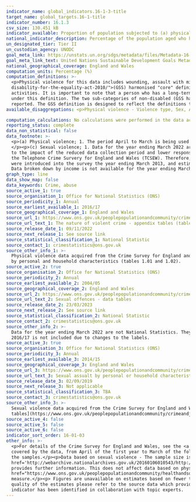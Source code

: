 ```yaml
---
indicator_name: global_indicators.16-1-3-title
target_name: global_targets.16-1-title
indicator_number: 16.1.3
csv_size: 130.451 kB
indicator_available: Proportion of population subjected to (a) physical violence and (c) sexual violence in the previous 12 months
national_indicator_description: Percentage of the population aged who have experienced physical violence and/or sexual violence in the last 12 months. 
un_designated_tier: Tier II
un_custodian_agency: UNODC
goal_meta_link: https://unstats.un.org/sdgs/metadata/files/Metadata-16-01-03.pdf
goal_meta_link_text: United Nations Sustainable Development Goals Metadata (PDF 217 KB)
national_geographical_coverage: England and Wales
computation_units: Percentage (%)
computation_definitions: >-
  <p>Physical violence for this data includes wounding, assault with minor injury and assault without injury. Sexual violence for this data refers to any sexual violence, including attempts. </p><p>Disability Status - The <a href="https://gss.civilservice.gov.uk/policy-store/measuring-
  disability-for-the-equality-act-2010/">(GSS) harmonised "core" definition</a> identifies a person as disabled if they have a physical or mental health condition or illness that has lasted or is expected to last 12 months or more. It must reduce their ability to carry-out day-to-day
  activities. It is important to note that a person who has a long-term illness that does not reduce their ability to carry-out day-to-day activities is not disabled under the definition. The 'long-term health condition' category therefore includes both disabled and non-disabled people
  under this definition. The two sub-categories of non-disabled (GSS harmonised) are 'long-term health conditin - does not limit activities' and 'no long-term health condition'. The GSS harmonised questions are asked of the respondent in the survey, meaning that disability status is self-
  reported. The GSS definition is designed to reflect the definitions that appear in legal terms in the Disability Discrimination Act 1995 (DDA) for Northern Ireland and the 2010 Equality Act for Great Britain.</p>
available_disaggregations: <p>Physical violence - Violence type, Sex, Age, Ethnicity, Household income, Highest Qualification, Urban/Rural, Region, Disability status, Country of birth and Sexual orientation.</p><p>Sexual Violence - Violence type, Sex, Age, Ethnicity, Household income, Highest Qualification, Region, Disability status and Country of birth. These disaggregations are also available by sex, with ‘Highest qualification’ only available by sex and not as a headline disaggregation (all persons).</p>

computation_calculations: No calculations were performed in the data acquisition of this indicator as appropriate data was readily available in the final format specified by this indicator.
reporting_status: complete
data_non_statistical: false
data_footnote: >-
  <p>(a) Physical violence; 1. The period April to March is being used to report annual data. 2. Data broken down by income is not available for the year ending March 2019 as this data was not collected in the survey. 3. Please note the y axis does not go to 100% for ease of visualisation.
  </p><p>(c) Sexual violence; 1. Data for the year ending March 2022 are not National Statistics. They are based on six months of data collection from the face-to-face Crime Survey for England and Wales between October 2021 and March 2022. Caution should be taken when using these data due
  to the impact of the reduced data collection period and lower response rates on the quality of the estimates. Other data points represent financial years, April to March. 2. Concerns around confidentiality and respondent safeguarding led to domestic abuse questions being excluded from
  the Telephone Crime Survery for England and Wales (TCSEW). Therefore, there is no data available for the year ending March 2021. 3. From October 2021 the upper age limit for the self-completion module was increased to ask all respondents aged 16 and over. 4. New sexual violence questions
  were introduced into the survey the year ending March 2013, and estimates from this year onwards are calculated using these new questions. Estimates for earlier years are calculated from the original questions with an adjustment applied to make them comparable to the new questions. 5.
  Data broken down by income is not available for the year ending March 2019 as this data was not collected in the survey. 6. Please note the y axis does not go to 100% for ease of visualisation.
graph_type: line
data_show_map: false
data_keywords: Crime, abuse
source_active_1: true
source_organisation_1: Office for National Statistics (ONS)
source_periodicity_1: Annual
source_earliest_available_1: 2016/17
source_geographical_coverage_1: England and Wales
source_url_1: https://www.ons.gov.uk/peoplepopulationandcommunity/crimeandjustice/datasets/thenatureofviolentcrimeappendixtables
source_url_text_1: The nature of violent crime - appendix tables (tables 1 and 2).
source_release_date_1: 09/11/2022
source_next_release_1: See source link
source_statistical_classification_1: National Statistic
source_contact_1: crimestatistics@ons.gov.uk
source_other_info_1: >-
  Physical violence data acquired from the Crime Survey for England and Wales. See the [nature of violent crime - appendix tables](https://www.ons.gov.uk/peoplepopulationandcommunity/crimeandjustice/datasets/appendixtablesfocusonviolentcrimeandsexualoffences) for 2014/15 and 2015/16 data
  by personal and household characteristics (tables 1.01 and 1.02).
source_active_2: true
source_organisation_2: Office for National Statistics (ONS)
source_periodicity_2: Annual  
source_earliest_available_2: 2004/05
source_geographical_coverage_2: England and Wales
source_url_2: https://www.ons.gov.uk/peoplepopulationandcommunity/crimeandjustice/datasets/sexualoffencesprevalenceandvictimcharacteristicsenglandandwales
source_url_text_2: Sexual offences - data tables
source_release_date_2: 23/03/2023
source_next_release_2: See source link
source_statistical_classification_2: National Statistic
source_contact_2: crimestatistics@ons.gov.uk
source_other_info_2: >-
  Data for the year ending March 2022 are not National Statistics. They are based on six months of data collection from the face-to-face Crime Survey for England and Wales between October 2021 and March 2022. Detailed disaggregations are also collected every 3 years. Disability data for
  2016/17 is not included due to changes to the labels.
source_active_3: true
source_organisation_3: Office for National Statistics (ONS)
source_periodicity_3: Annual
source_earliest_available_3: 2014/15
source_geographical_coverage_3: England and Wales
source_url_3: https://www.ons.gov.uk/peoplepopulationandcommunity/crimeandjustice/adhocs/10458percentageofadultsaged16to59whowerevictimsofsexualassaultincludingattemptsinthelastyearbyselectedpersonalorhouseholdcharacteristicsandsexyearendingmarch2018csew
source_url_text_3: Sexual assualt by personal or household characteristics, year ending March 2018
source_release_date_3: 02/09/2019
source_next_release_3: Not applicable 
source_statistical_classification_3: TBA
source_contact_3: crimestatistics@ons.gov.uk
source_other_info_3: >-
  Sexual violence data acquired from the Crime Survey for England and Wales. See the [Sexual offences appendix table](https://www.ons.gov.uk/peoplepopulationandcommunity/crimeandjustice/datasets/sexualoffencesappendixtables) for 2016/17 data, and [Sexual offences - appendix
  tables](https://www.ons.gov.uk/peoplepopulationandcommunity/crimeandjustice/datasets/appendixtablesfocusonviolentcrimeandsexualoffences) for 2014/15 and 2015/16 data by personal and household characteristics.
source_active_4: false
source_active_5: false
source_active_6: false
indicator_sort_order: 16-01-03
other_info: >-
  <p>For details of the Crime Survey for England and Wales, see the <a href='https://www.ons.gov.uk/peoplepopulationandcommunity/crimeandjustice/methodologies/crimeandjusticemethodology'>user guide to crime statistics for England and Wales.</a></p><p>The year format refers to the two years
  covered by the data, from April of the first year to March of the following year. For example, 2018/19 covers the period of April 2018 to March 2019.</p><p>For further information on the quality of the estimates please refer to the source data which provides the unweighted base sizes of
  the samples.</p><p>Data based on sexual violence - The sample size is lower between 2010/11 and 2012/13, and between 2017/18 and 2018/19 due to use of a split-sample experiment in these years. The methodological note titled <a
  href='http://webarchive.nationalarchives.gov.uk/20160106010543/http:/www.ons.gov.uk/ons/guide-method/method-quality/specific/crime-statistics-methodology/methodological-notes/split-sample-for-intimate-personal-violence-2013-14.pdf'>Split sample for intimate personal violence 2013-14</a>
  provides further information. This does not affect data based on physical violence.</p><p>The Washington Group on Disability Statistics are often used to provide a cross-nationally comparable population-based measures of disability. Please see the article <a
  href="https://www.ons.gov.uk/peoplepopulationandcommunity/healthandsocialcare/disability/articles/measuringdisabilitycomparingapproaches/2019-08-06">Measuring disability - comparing approaches</a> for a comparison between the GSS Harmonised measure (used here) and the Washington Group
  measure.</p><p> Figures are unavailable on estimates based on fewer than 50 respondents.</p><p> Please note the reliability of these estimated figures varies by disaggregation and any year on year differences seen may not be statistically significant. For further information on the
  quality of the estimates please refer to the source data which provides the unweighted base sizes of the samples. </p><p>Highest qualification for sexual violence series is only available once gender is selected. </p><p> Data follows the UN specification for this indicator. This
  indicator has been identified in collaboration with topic experts.
---
```

